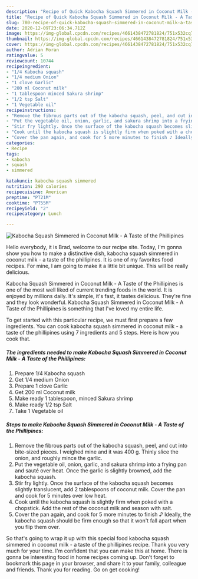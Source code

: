 ```yaml
---
description: "Recipe of Quick Kabocha Squash Simmered in Coconut Milk - A Taste of the Phillipines"
title: "Recipe of Quick Kabocha Squash Simmered in Coconut Milk - A Taste of the Phillipines"
slug: 780-recipe-of-quick-kabocha-squash-simmered-in-coconut-milk-a-taste-of-the-phillipines
date: 2020-12-09T23:06:34.712Z
image: https://img-global.cpcdn.com/recipes/4661438472781824/751x532cq70/kabocha-squash-simmered-in-coconut-milk-a-taste-of-the-phillipines-recipe-main-photo.jpg
thumbnail: https://img-global.cpcdn.com/recipes/4661438472781824/751x532cq70/kabocha-squash-simmered-in-coconut-milk-a-taste-of-the-phillipines-recipe-main-photo.jpg
cover: https://img-global.cpcdn.com/recipes/4661438472781824/751x532cq70/kabocha-squash-simmered-in-coconut-milk-a-taste-of-the-phillipines-recipe-main-photo.jpg
author: Adrian Moran
ratingvalue: 5
reviewcount: 10744
recipeingredient:
- "1/4 Kabocha squash"
- "1/4 medium Onion"
- "1 clove Garlic"
- "200 ml Coconut milk"
- "1 tablespoon minced Sakura shrimp"
- "1/2 tsp Salt"
- "1 Vegetable oil"
recipeinstructions:
- "Remove the fibrous parts out of the kabocha squash, peel, and cut into bite-sized pieces. I weighed mine and it was 400 g. Thinly slice the onion, and roughly mince the garlic."
- "Put the vegetable oil, onion, garlic, and sakura shrimp into a frying pan and sauté over heat. Once the garlic is slightly browned, add the kabocha squash."
- "Stir fry lightly. Once the surface of the kabocha squash becomes slightly translucent, add 2 tablespoons of coconut milk. Cover the pan and cook for 5 minutes over low heat."
- "Cook until the kabocha squash is slightly firm when poked with a chopstick. Add the rest of the coconut milk and season with salt."
- "Cover the pan again, and cook for 5 more minutes to finish ♪ Ideally, the kabocha squash should be firm enough so that it won&#39;t fall apart when you flip them over."
categories:
- Recipe
tags:
- kabocha
- squash
- simmered

katakunci: kabocha squash simmered 
nutrition: 290 calories
recipecuisine: American
preptime: "PT21M"
cooktime: "PT55M"
recipeyield: "2"
recipecategory: Lunch

---
```



![Kabocha Squash Simmered in Coconut Milk - A Taste of the Phillipines](https://img-global.cpcdn.com/recipes/4661438472781824/751x532cq70/kabocha-squash-simmered-in-coconut-milk-a-taste-of-the-phillipines-recipe-main-photo.jpg)

Hello everybody, it is Brad, welcome to our recipe site. Today, I'm gonna show you how to make a distinctive dish, kabocha squash simmered in coconut milk - a taste of the phillipines. It is one of my favorites food recipes. For mine, I am going to make it a little bit unique. This will be really delicious.

Kabocha Squash Simmered in Coconut Milk - A Taste of the Phillipines is one of the most well liked of current trending foods in the world. It is enjoyed by millions daily. It's simple, it's fast, it tastes delicious. They're fine and they look wonderful. Kabocha Squash Simmered in Coconut Milk - A Taste of the Phillipines is something that I've loved my entire life.




To get started with this particular recipe, we must first prepare a few ingredients. You can cook kabocha squash simmered in coconut milk - a taste of the phillipines using 7 ingredients and 5 steps. Here is how you cook that.

<!--inarticleads1-->

##### The ingredients needed to make Kabocha Squash Simmered in Coconut Milk - A Taste of the Phillipines:

1. Prepare 1/4 Kabocha squash
1. Get 1/4 medium Onion
1. Prepare 1 clove Garlic
1. Get 200 ml Coconut milk
1. Make ready 1 tablespoon, minced Sakura shrimp
1. Make ready 1/2 tsp Salt
1. Take 1 Vegetable oil




<!--inarticleads2-->

##### Steps to make Kabocha Squash Simmered in Coconut Milk - A Taste of the Phillipines:

1. Remove the fibrous parts out of the kabocha squash, peel, and cut into bite-sized pieces. I weighed mine and it was 400 g. Thinly slice the onion, and roughly mince the garlic.
1. Put the vegetable oil, onion, garlic, and sakura shrimp into a frying pan and sauté over heat. Once the garlic is slightly browned, add the kabocha squash.
1. Stir fry lightly. Once the surface of the kabocha squash becomes slightly translucent, add 2 tablespoons of coconut milk. Cover the pan and cook for 5 minutes over low heat.
1. Cook until the kabocha squash is slightly firm when poked with a chopstick. Add the rest of the coconut milk and season with salt.
1. Cover the pan again, and cook for 5 more minutes to finish ♪ Ideally, the kabocha squash should be firm enough so that it won&#39;t fall apart when you flip them over.




So that's going to wrap it up with this special food kabocha squash simmered in coconut milk - a taste of the phillipines recipe. Thank you very much for your time. I'm confident that you can make this at home. There is gonna be interesting food in home recipes coming up. Don't forget to bookmark this page in your browser, and share it to your family, colleague and friends. Thank you for reading. Go on get cooking!
